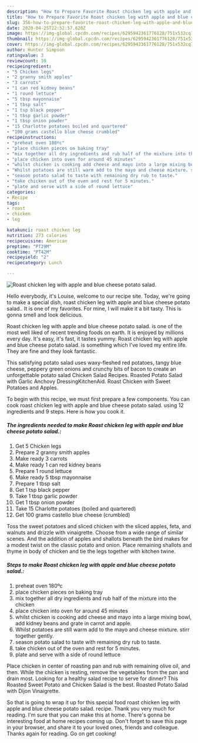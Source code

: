 ```yaml
---
description: "How to Prepare Favorite Roast chicken leg with apple and blue cheese potato salad."
title: "How to Prepare Favorite Roast chicken leg with apple and blue cheese potato salad."
slug: 356-how-to-prepare-favorite-roast-chicken-leg-with-apple-and-blue-cheese-potato-salad
date: 2020-04-25T22:52:57.620Z
image: https://img-global.cpcdn.com/recipes/6295942361776128/751x532cq70/roast-chicken-leg-with-apple-and-blue-cheese-potato-salad-recipe-main-photo.jpg
thumbnail: https://img-global.cpcdn.com/recipes/6295942361776128/751x532cq70/roast-chicken-leg-with-apple-and-blue-cheese-potato-salad-recipe-main-photo.jpg
cover: https://img-global.cpcdn.com/recipes/6295942361776128/751x532cq70/roast-chicken-leg-with-apple-and-blue-cheese-potato-salad-recipe-main-photo.jpg
author: Hunter Simpson
ratingvalue: 3
reviewcount: 10
recipeingredient:
- "5 Chicken legs"
- "2 granny smith apples"
- "3 carrots"
- "1 can red kidney beans"
- "1 round lettuce"
- "5 tbsp mayonnaise"
- "1 tbsp salt"
- "1 tsp black pepper"
- "1 tbsp garlic powder"
- "1 tbsp onion powder"
- "15 Charlotte potatoes boiled and quartered"
- "100 grams castello blue cheese crumbled"
recipeinstructions:
- "preheat oven 180ºc"
- "place chicken pieces on baking tray"
- "mix together all dry ingredients and rub half of the mixture into the chicken"
- "place chicken into oven for around 45 minutes"
- "whilst chicken is cooking add cheese and mayo into a large mixing bowl, add kidney beans and grate in carrot and apple."
- "Whilst potatoes are still warm add to the mayo and cheese mixture. stirr together gently."
- "season potato salad to taste with remaining dry rub to taste."
- "take chicken out of the oven and rest for 5 minutes."
- "plate and serve with a side of round lettuce"
categories:
- Recipe
tags:
- roast
- chicken
- leg

katakunci: roast chicken leg 
nutrition: 273 calories
recipecuisine: American
preptime: "PT29M"
cooktime: "PT42M"
recipeyield: "2"
recipecategory: Lunch

---
```



![Roast chicken leg with apple and blue cheese potato salad.](https://img-global.cpcdn.com/recipes/6295942361776128/751x532cq70/roast-chicken-leg-with-apple-and-blue-cheese-potato-salad-recipe-main-photo.jpg)

Hello everybody, it's Louise, welcome to our recipe site. Today, we're going to make a special dish, roast chicken leg with apple and blue cheese potato salad.. It is one of my favorites. For mine, I will make it a bit tasty. This is gonna smell and look delicious.

Roast chicken leg with apple and blue cheese potato salad. is one of the most well liked of recent trending foods on earth. It is enjoyed by millions every day. It's easy, it's fast, it tastes yummy. Roast chicken leg with apple and blue cheese potato salad. is something which I've loved my entire life. They are fine and they look fantastic.

This satisfying potato salad uses waxy-fleshed red potatoes, tangy blue cheese, peppery green onions and crunchy bits of bacon to create an unforgettable potato salad Chicken Salad Recipes. Roasted Potato Salad with Garlic Anchovy DressingKitchenAid. Roast Chicken with Sweet Potatoes and Apples.


To begin with this recipe, we must first prepare a few components. You can cook roast chicken leg with apple and blue cheese potato salad. using 12 ingredients and 9 steps. Here is how you cook it.

<!--inarticleads1-->

##### The ingredients needed to make Roast chicken leg with apple and blue cheese potato salad.:

1. Get 5 Chicken legs
1. Prepare 2 granny smith apples
1. Make ready 3 carrots
1. Make ready 1 can red kidney beans
1. Prepare 1 round lettuce
1. Make ready 5 tbsp mayonnaise
1. Prepare 1 tbsp salt
1. Get 1 tsp black pepper
1. Take 1 tbsp garlic powder
1. Get 1 tbsp onion powder
1. Take 15 Charlotte potatoes (boiled and quartered)
1. Get 100 grams castello blue cheese (crumbled)


Toss the sweet potatoes and sliced chicken with the sliced apples, feta, and walnuts and drizzle with vinaigrette. Choose from a wide range of similar scenes. And the addition of apples and shallots beneath the bird makes for a modest twist on the classic potato and onion. Place remaining shallots and thyme in body of chicken and tie the legs together with kitchen twine. 

<!--inarticleads2-->

##### Steps to make Roast chicken leg with apple and blue cheese potato salad.:

1. preheat oven 180ºc
1. place chicken pieces on baking tray
1. mix together all dry ingredients and rub half of the mixture into the chicken
1. place chicken into oven for around 45 minutes
1. whilst chicken is cooking add cheese and mayo into a large mixing bowl, add kidney beans and grate in carrot and apple.
1. Whilst potatoes are still warm add to the mayo and cheese mixture. stirr together gently.
1. season potato salad to taste with remaining dry rub to taste.
1. take chicken out of the oven and rest for 5 minutes.
1. plate and serve with a side of round lettuce


Place chicken in center of roasting pan and rub with remaining olive oil, and then. While the chicken is resting, remove the vegetables from the pan and drain most. Looking for a healthy salad recipe to serve for dinner? This Roasted Sweet Potato and Chicken Salad is the best. Roasted Potato Salad with Dijon Vinaigrette. 

So that is going to wrap it up for this special food roast chicken leg with apple and blue cheese potato salad. recipe. Thank you very much for reading. I'm sure that you can make this at home. There's gonna be interesting food at home recipes coming up. Don't forget to save this page in your browser, and share it to your loved ones, friends and colleague. Thanks again for reading. Go on get cooking!
